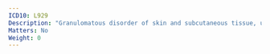 ```yaml
---
ICD10: L929
Description: "Granulomatous disorder of skin and subcutaneous tissue, unspecified"
Matters: No
Weight: 0
---
```

